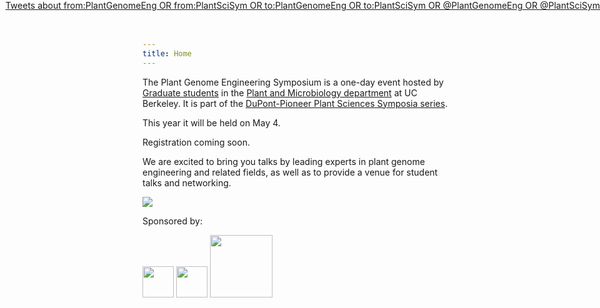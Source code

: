 ```yaml
---
title: Home
---
```

 
The Plant Genome Engineering Symposium is a one-day event hosted by [Graduate
students](/organizers.html) in the [Plant and Microbiology
department](http://plantandmicrobiology.berkeley.edu) at UC Berkeley.
It is part of the [DuPont-Pioneer Plant Sciences Symposia
series](https://www.pioneer.com/home/site/about/research/PlantSciSymposiaSeries).

This year it will be held on May 4.

Registration coming soon.

<!--
[Click here](https://pges2018.eventbrite.com) to register!
-->

We are excited to bring you talks by leading experts in plant genome
engineering and related fields, as well as to provide a venue for student talks
and networking.

<img src="https://teecom.com/media/projects_hero_standard_Li-Ka-Shing.jpg">
  
Sponsored by:

<img src="/files/logos/dupont.png" height="50px" style="float: inline-block;">
<img src="/files/logos/pioneer.png" height="50px" style="float: inline-block;">
<img src="/files/logos/igi.png" height="100" style="float: inline-block;">

<!-- TODO see if reasonable positioning of twitter stuff is possible! -->
<div class="twitterborder" style="float:right; position: absolute; right: 0; top: 0; z-index=10;">
<div class="table">
<div class="table-cell">
<a class="twitter-timeline" data-width="350" data-dnt="true" href="https://twitter.com/search?q=from%3APlantGenomeEng%20OR%20from%3APlantSciSym%20OR%20to%3APlantGenomeEng%20OR%20to%3APlantSciSym%20OR%20%40PlantGenomeEng%20OR%20%40PlantSciSym" data-widget-id="845922144706052097">Tweets about from:PlantGenomeEng OR from:PlantSciSym OR to:PlantGenomeEng OR to:PlantSciSym OR @PlantGenomeEng OR @PlantSciSym</a>
<script>!function(d,s,id){var js,fjs=d.getElementsByTagName(s)[0],p=/^http:/.test(d.location)?'http':'https';if(!d.getElementById(id)){js=d.createElement(s);js.id=id;js.src=p+"://platform.twitter.com/widgets.js";fjs.parentNode.insertBefore(js,fjs);}}(document,"script","twitter-wjs");</script>
</div>
</div>
</div>
